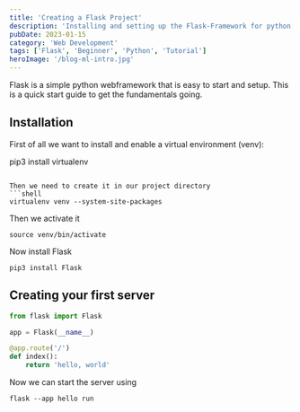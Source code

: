 ```yaml
---
title: 'Creating a Flask Project'
description: 'Installing and setting up the Flask-Framework for python web development.'
pubDate: 2023-01-15
category: 'Web Development'
tags: ['Flask', 'Beginner', 'Python', 'Tutorial']
heroImage: '/blog-ml-intro.jpg'
---
```


Flask is a simple python webframework that is easy to start and setup. This is a quick start guide to get the fundamentals going.

## Installation

First of all we want to install and enable a virtual environment (venv):

pip3 install virtualenv
```

Then we need to create it in our project directory
```shell
virtualenv venv --system-site-packages
```

Then we activate it


```shell
source venv/bin/activate
```

Now install Flask

```shell
pip3 install Flask
```

## Creating your first server

```python
from flask import Flask

app = Flask(__name__)

@app.route('/')
def index():
    return 'hello, world'
```
Now we can start the server using

```shell
flask --app hello run
```